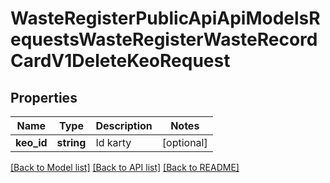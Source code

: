 # WasteRegisterPublicApiApiModelsRequestsWasteRegisterWasteRecordCardV1DeleteKeoRequest

## Properties
Name | Type | Description | Notes
------------ | ------------- | ------------- | -------------
**keo_id** | **string** | Id karty | [optional] 

[[Back to Model list]](../README.md#documentation-for-models) [[Back to API list]](../README.md#documentation-for-api-endpoints) [[Back to README]](../README.md)


